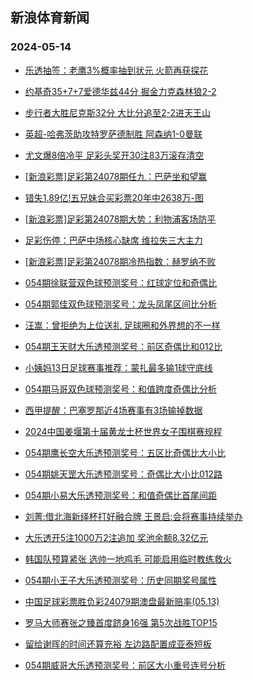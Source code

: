 ## 新浪体育新闻 
### 2024-05-14

+ [乐透抽签：老鹰3%概率抽到状元 火箭再获探花](https://sports.sina.com.cn/basketball/nba/2024-05-13/doc-inauzsqm5505235.shtml)

+ [约基奇35+7+7爱德华兹44分 掘金力克森林狼2-2](https://sports.sina.com.cn/basketball/nba/2024-05-13/doc-inavacef5328292.shtml)

+ [步行者大胜尼克斯32分 大比分追至2-2进天王山](https://sports.sina.com.cn/basketball/nba/2024-05-13/doc-inauzsqp2279216.shtml)

+ [英超-哈弗茨助攻特罗萨德制胜 阿森纳1-0曼联](https://sports.sina.com.cn/g/pl/2024-05-13/doc-inauzsqm5518714.shtml)

+ [尤文爆8倍冷平 足彩头奖开30注83万滚存清空](https://sports.sina.com.cn/l/2024-05-13/doc-inauzsqm5509205.shtml)

+ [[新浪彩票]足彩第24078期任九：巴萨坐和望赢](https://sports.sina.com.cn/l/2024-05-13/doc-inauzsqp2287162.shtml)

+ [错失1.89亿!五兄妹合买彩票20年中2638万-图](https://sports.sina.com.cn/l/2024-05-13/doc-inauzsqp2282659.shtml)

+ [[新浪彩票]足彩第24078期大势：利物浦客场防平](https://sports.sina.com.cn/l/2024-05-13/doc-inauzsqp2286798.shtml)

+ [足彩伤停：巴萨中场核心缺席 维拉失三大主力](https://sports.sina.com.cn/l/2024-05-13/doc-inavacef5328812.shtml)

+ [[新浪彩票]足彩第24078期冷热指数：赫罗纳不败](https://sports.sina.com.cn/l/2024-05-13/doc-inauzsqp2288782.shtml)

+ [054期徐联营双色球预测奖号：红球定位和奇偶比](https://sports.sina.com.cn/l/2024-05-13/doc-inavacei2138693.shtml)

+ [054期郭佳双色球预测奖号：龙头凤尾区间比分析](https://sports.sina.com.cn/l/2024-05-13/doc-inavacef5361215.shtml)

+ [汪嵩：曾拒绝为上位送礼 足球圈和外界想的不一样](https://sports.sina.com.cn/china/2024-05-13/doc-inavauah2211508.shtml)

+ [054期王天财大乐透预测奖号：前区奇偶比和012比](https://sports.sina.com.cn/l/2024-05-13/doc-inavapum9073712.shtml)

+ [小姨妈13日足球赛事推荐：蒙扎最多输1球守底线](https://sports.sina.com.cn/l/2024-05-13/doc-inavayke2112234.shtml)

+ [054期马哥双色球预测奖号：和值跨度奇偶比分析](https://sports.sina.com.cn/l/2024-05-13/doc-inavapuk2300386.shtml)

+ [西甲提醒：巴塞罗那近4场赛事有3场输掉数据](https://sports.sina.com.cn/l/2024-05-13/doc-inauzsqp2290818.shtml)

+ [2024中国姜堰第十届黄龙士杯世界女子围棋赛规程](https://sports.sina.com.cn/go/2024-05-13/doc-inauzwwm2182450.shtml)

+ [054期鹰长空大乐透预测奖号：五区比奇偶比大小比](https://sports.sina.com.cn/l/2024-05-13/doc-inavaptz5174698.shtml)

+ [054期姚天罡大乐透预测奖号：奇偶比大小比012路](https://sports.sina.com.cn/l/2024-05-13/doc-inavapuk2294686.shtml)

+ [054期小易大乐透预测奖号：和值奇偶比首尾间距](https://sports.sina.com.cn/l/2024-05-13/doc-inavapum9072094.shtml)

+ [刘菁:借北海新绎杯打好融合牌 王景启:会将赛事持续举办](https://sports.sina.com.cn/go/2024-05-13/doc-inavainc5282046.shtml)

+ [大乐透开5注1000万2注追加 奖池余额8.32亿元](https://sports.sina.com.cn/l/2024-05-13/doc-inavcesn4223710.shtml)

+ [韩国队预算紧张 选帅一地鸡毛 可能启用临时教练救火](https://sports.sina.com.cn/china/2024-05-13/doc-inavauah2212252.shtml)

+ [054期小王子大乐透预测奖号：历史同期奖号属性](https://sports.sina.com.cn/l/2024-05-13/doc-inavapuk2295310.shtml)

+ [中国足球彩票胜负彩24079期澳盘最新赔率(05.13)](https://sports.sina.com.cn/l/2024-05-13/doc-inavacef5335323.shtml)

+ [罗马大师赛张之臻首度跻身16强 第5次战胜TOP15](https://sports.sina.com.cn/tennis/china/2024-05-13/doc-inauzwwn8657866.shtml)

+ [留给谢晖的时间还算充裕 左边路配置成亚泰短板](https://sports.sina.com.cn/china/2024-05-13/doc-inavauas4425724.shtml)

+ [054期威哥大乐透预测奖号：前区大小重号连号分析](https://sports.sina.com.cn/l/2024-05-13/doc-inavapum9073535.shtml)

